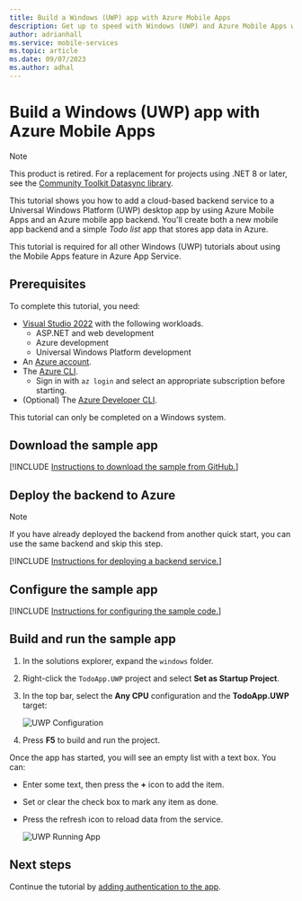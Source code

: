 ```yaml
---
title: Build a Windows (UWP) app with Azure Mobile Apps
description: Get up to speed with Windows (UWP) and Azure Mobile Apps with our tutorial.
author: adrianhall
ms.service: mobile-services
ms.topic: article
ms.date: 09/07/2023
ms.author: adhal
---
```


# Build a Windows (UWP) app with Azure Mobile Apps

> [!NOTE]
> This product is retired. For a replacement for projects using .NET 8 or later, see the [Community Toolkit Datasync library](https://aka.ms/azure-mobile-apps/docs).

This tutorial shows you how to add a cloud-based backend service to a Universal Windows Platform (UWP) desktop app by using Azure Mobile Apps and an Azure mobile app backend.  You'll create both a new mobile app backend and a simple *Todo list* app that stores app data in Azure.

This tutorial is required for all other Windows (UWP) tutorials about using the Mobile Apps feature in Azure App Service.

## Prerequisites

To complete this tutorial, you need:

* [Visual Studio 2022](/visualstudio/install/install-visual-studio?view=vs-2022&preserve-view=true) with the following workloads.
  * ASP.NET and web development
  * Azure development
  * Universal Windows Platform development
* An [Azure account](https://azure.microsoft.com/pricing/free-trial).
* The [Azure CLI](/cli/azure/install-azure-cli).
  * Sign in with `az login` and select an appropriate subscription before starting.
* (Optional) The [Azure Developer CLI](/azure/developer/azure-developer-cli/install-azd).

This tutorial can only be completed on a Windows system.

## Download the sample app

[!INCLUDE [Instructions to download the sample from GitHub.](~/mobile-apps/azure-mobile-apps/includes/quickstart/windows/download-sample.md)]

## Deploy the backend to Azure

> [!NOTE]
> If you have already deployed the backend from another quick start, you can use the same backend and skip this step.

[!INCLUDE [Instructions for deploying a backend service.](~/mobile-apps/azure-mobile-apps/includes/quickstart/windows/deploy-backend.md)]

## Configure the sample app

[!INCLUDE [Instructions for configuring the sample code.](~/mobile-apps/azure-mobile-apps/includes/quickstart/windows/configure-sample.md)]

## Build and run the sample app

1. In the solutions explorer, expand the `windows` folder.
1. Right-click the `TodoApp.UWP` project and select **Set as Startup Project**.
1. In the top bar, select the **Any CPU** configuration and the **TodoApp.UWP** target:

    ![UWP Configuration](./media/win-configuration.png)

1. Press **F5** to build and run the project.

Once the app has started, you will see an empty list with a text box.  You can:

* Enter some text, then press the **+** icon to add the item.
* Set or clear the check box to mark any item as done.
* Press the refresh icon to reload data from the service.

    ![UWP Running App](./media/running-app.png)
    
## Next steps

Continue the tutorial by [adding authentication to the app](./authentication.md).
